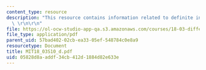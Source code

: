 ```yaml
---
content_type: resource
description: "This resource contains information related to definite integral solutions.\
  \ \r\n\r\n"
file: https://ol-ocw-studio-app-qa.s3.amazonaws.com/courses/18-03-differential-equations-spring-2010/05828d8aaddf34cb412d1884d82e633e_MIT18_03S10_d.pdf
file_type: application/pdf
parent_uid: 57bad402-02cb-ea33-05ef-548784c0e8a9
resourcetype: Document
title: MIT18_03S10_d.pdf
uid: 05828d8a-addf-34cb-412d-1884d82e633e
---
```

